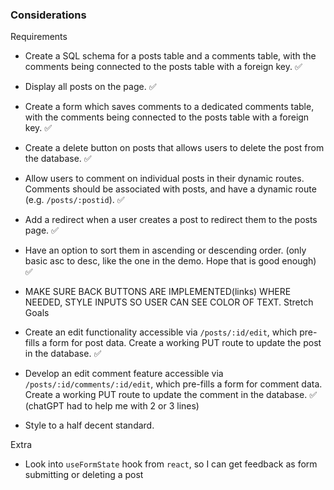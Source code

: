### Considerations

Requirements

- Create a SQL schema for a posts table and a comments table, with the comments being connected to the posts table with a foreign key. ✅
- Display all posts on the page. ✅
- Create a form which saves comments to a dedicated comments table, with the comments being connected to the posts table with a foreign key. ✅
- Create a delete button on posts that allows users to delete the post from the database. ✅
- Allow users to comment on individual posts in their dynamic routes. Comments should be associated with posts, and have a dynamic route (e.g. `/posts/:postid`). ✅
- Add a redirect when a user creates a post to redirect them to the posts page. ✅
- Have an option to sort them in ascending or descending order. (only basic asc to desc, like the one in the demo. Hope that is good enough) ✅
- MAKE SURE BACK BUTTONS ARE IMPLEMENTED(links) WHERE NEEDED, STYLE INPUTS SO USER CAN SEE COLOR OF TEXT.
  Stretch Goals

- Create an edit functionality accessible via `/posts/:id/edit`, which pre-fills a form for post data. Create a working PUT route to update the post in the database. ✅
- Develop an edit comment feature accessible via `/posts/:id/comments/:id/edit`, which pre-fills a form for comment data. Create a working PUT route to update the comment in the database. ✅ (chatGPT had to help me with 2 or 3 lines)
- Style to a half decent standard.

Extra

- Look into `useFormState` hook from `react`, so I can get feedback as form submitting or deleting a post

